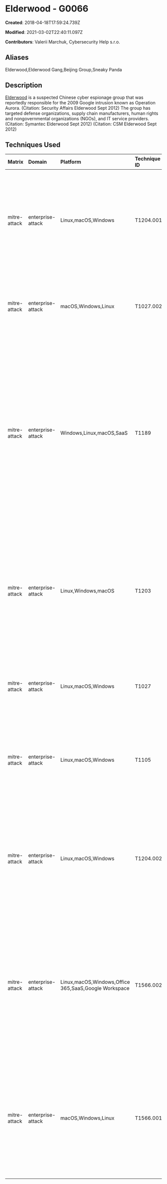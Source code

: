 # Elderwood - G0066

**Created**: 2018-04-18T17:59:24.739Z

**Modified**: 2021-03-02T22:40:11.097Z

**Contributors**: Valerii Marchuk, Cybersecurity Help s.r.o.

## Aliases

Elderwood,Elderwood Gang,Beijing Group,Sneaky Panda

## Description

[Elderwood](https://attack.mitre.org/groups/G0066) is a suspected Chinese cyber espionage group that was reportedly responsible for the 2009 Google intrusion known as Operation Aurora. (Citation: Security Affairs Elderwood Sept 2012) The group has targeted defense organizations, supply chain manufacturers, human rights and nongovernmental organizations (NGOs), and IT service providers. (Citation: Symantec Elderwood Sept 2012) (Citation: CSM Elderwood Sept 2012)

## Techniques Used

|Matrix|Domain|Platform|Technique ID|Technique Name|Use|
| :---| :---| :---| :---| :---| :---|
|mitre-attack|enterprise-attack|Linux,macOS,Windows|T1204.001|Malicious Link|[Elderwood](https://attack.mitre.org/groups/G0066) has leveraged multiple types of spearphishing in order to attempt to get a user to open links.(Citation: Symantec Elderwood Sept 2012)(Citation: CSM Elderwood Sept 2012)|
|mitre-attack|enterprise-attack|macOS,Windows,Linux|T1027.002|Software Packing|[Elderwood](https://attack.mitre.org/groups/G0066) has packed malware payloads before delivery to victims.(Citation: Symantec Elderwood Sept 2012)|
|mitre-attack|enterprise-attack|Windows,Linux,macOS,SaaS|T1189|Drive-by Compromise|[Elderwood](https://attack.mitre.org/groups/G0066) has delivered zero-day exploits and malware to victims by injecting malicious code into specific public Web pages visited by targets within a particular sector.(Citation: Symantec Elderwood Sept 2012)(Citation: CSM Elderwood Sept 2012)(Citation: Security Affairs Elderwood Sept 2012)|
|mitre-attack|enterprise-attack|Linux,Windows,macOS|T1203|Exploitation for Client Execution|[Elderwood](https://attack.mitre.org/groups/G0066) has used exploitation of endpoint software, including Microsoft Internet Explorer Adobe Flash vulnerabilities, to gain execution. They have also used zero-day exploits.(Citation: Symantec Elderwood Sept 2012)|
|mitre-attack|enterprise-attack|Linux,macOS,Windows|T1027|Obfuscated Files or Information|[Elderwood](https://attack.mitre.org/groups/G0066) has encrypted documents and malicious executables.(Citation: Symantec Elderwood Sept 2012)|
|mitre-attack|enterprise-attack|Linux,macOS,Windows|T1105|Ingress Tool Transfer|The Ritsol backdoor trojan used by [Elderwood](https://attack.mitre.org/groups/G0066) can download files onto a compromised host from a remote location.(Citation: Symantec Ristol May 2012)|
|mitre-attack|enterprise-attack|Linux,macOS,Windows|T1204.002|Malicious File|[Elderwood](https://attack.mitre.org/groups/G0066) has leveraged multiple types of spearphishing in order to attempt to get a user to open attachments.(Citation: Symantec Elderwood Sept 2012)(Citation: CSM Elderwood Sept 2012)|
|mitre-attack|enterprise-attack|Linux,macOS,Windows,Office 365,SaaS,Google Workspace|T1566.002|Spearphishing Link|[Elderwood](https://attack.mitre.org/groups/G0066) has delivered zero-day exploits and malware to victims via targeted emails containing a link to malicious content hosted on an uncommon Web server.(Citation: Symantec Elderwood Sept 2012)(Citation: CSM Elderwood Sept 2012)|
|mitre-attack|enterprise-attack|macOS,Windows,Linux|T1566.001|Spearphishing Attachment|[Elderwood](https://attack.mitre.org/groups/G0066) has delivered zero-day exploits and malware to victims via targeted emails containing malicious attachments.(Citation: Symantec Elderwood Sept 2012)(Citation: CSM Elderwood Sept 2012)|
